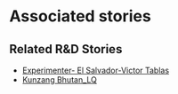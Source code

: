 # Associated stories

<!-- !!DO NOT REMOVE!! start autogenerated hyperlinks -->
## Related R&D Stories
- [Experimenter\- El Salvador\-Victor Tablas](/stories/?doc=Victor%20El%20Salvador_LQ-en-US)
- [Kunzang Bhutan\_LQ](/stories/?doc=Kunzang%20Bhutan_LQ-en-US)
<!-- !!DO NOT REMOVE!! end autogenerated hyperlinks -->